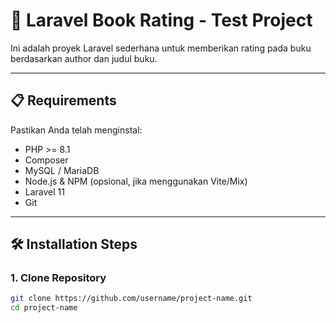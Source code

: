 # 📘 Laravel Book Rating - Test Project

Ini adalah proyek Laravel sederhana untuk memberikan rating pada buku berdasarkan author dan judul buku.

---

## 📋 Requirements

Pastikan Anda telah menginstal:

- PHP >= 8.1
- Composer
- MySQL / MariaDB
- Node.js & NPM (opsional, jika menggunakan Vite/Mix)
- Laravel 11
- Git

---

## 🛠️ Installation Steps

### 1. Clone Repository

```bash
git clone https://github.com/username/project-name.git
cd project-name
